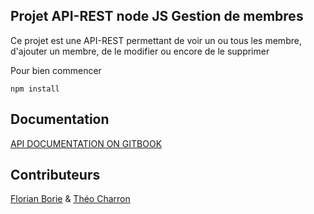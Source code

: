 ## Projet API-REST node JS Gestion de membres

Ce projet est une API-REST permettant de voir un ou tous les membre, d'ajouter un membre, 
de le modifier ou encore de le supprimer



Pour bien commencer

```node
npm install
```
## Documentation
[API DOCUMENTATION ON GITBOOK](https://api-rest-backend-project.gitbook.io/api-rest-backend-project/)

## Contributeurs
[Florian Borie](https://github.com/Borixx33) & [Théo Charron](https://github.com/TheoCharron)
